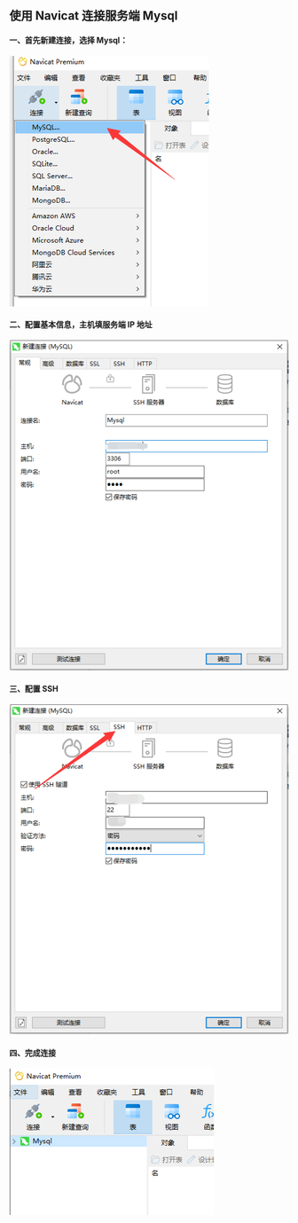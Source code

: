 ## 使用 Navicat 连接服务端 Mysql

#### 一、首先新建连接，选择 Mysql：

![image](Img/Navicat%20%E8%BF%9E%E6%8E%A5%20Mysql202205132111.png?raw=true)

#### 二、配置基本信息，主机填服务端 IP 地址

![](Img/Navicat%20%E8%BF%9E%E6%8E%A5%20Mysql202205132114.png?raw=true)

#### 三、配置 SSH

![](Img/Navicat%20%E8%BF%9E%E6%8E%A5%20Mysql202205132116.png?raw=true)

#### 四、完成连接

![](Img/Navicat%20%E8%BF%9E%E6%8E%A5%20Mysql202205132117.png?raw=true)